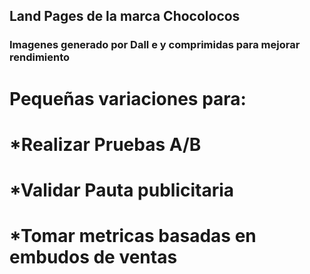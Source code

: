 ## Land Pages de la marca Chocolocos

### Imagenes generado por Dall e y comprimidas para mejorar rendimiento

# Pequeñas variaciones para:
#  *Realizar Pruebas A/B
#  *Validar Pauta publicitaria
#  *Tomar metricas basadas en embudos de ventas
